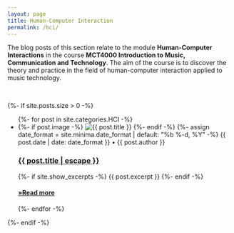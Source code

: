 ```yaml
---
layout: page
title: Human-Computer Interaction
permalink: /hci/
---
```


The blog posts of this section relate to the module **Human-Computer Interactions** in the course **MCT4000 Introduction to Music, Communication and Technology**. The aim of the course is to discover the theory and practice in the field of human-computer interaction applied to music technology.

<br />


{%- if site.posts.size > 0 -%}
  <!-- <h2 class="post-list-heading">{{ page.list_title | default: "Posts" }}</h2> -->
  <ul class="post-list">
    {%- for post in site.categories.HCI -%}
    <li>
      {%- if post.image -%}
      <img src="{{ post.image | prepend: site.baseurl }}" alt="{{ post.title }}" title="{{ post.title }}">
      {%- endif -%}
      {%- assign date_format = site.minima.date_format | default: "%b %-d, %Y" -%}
      <span class="post-meta">{{ post.date | date: date_format }}</span>
      <span class="post-meta">• {{ post.author }}</span>
      <h3>
        <a class="post-link" href="{{ post.url | relative_url }}">
          {{ post.title | escape }}
        </a>
      </h3>
      {%- if site.show_excerpts -%}
        {{ post.excerpt }}
      {%- endif -%}
      <h4>
      <strong><a href="{{ post.url | relative_url }}">
        »Read more
      </a></strong>
      </h4>
    </li>
    {%- endfor -%}
  </ul>
  {%- endif -%}

